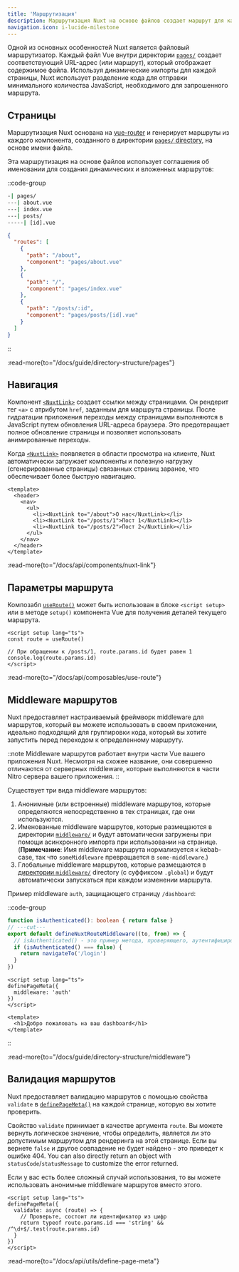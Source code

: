 ```yaml
---
title: 'Маршрутизация'
description: Маршрутизация Nuxt на основе файлов создает маршрут для каждого файла в директории pages/.
navigation.icon: i-lucide-milestone
---
```


Одной из основных особенностей Nuxt является файловый маршрутизатор. Каждый файл Vue внутри директории [`pages/`](/docs/guide/directory-structure/pages) создает соответствующий URL-адрес (или маршрут), который отображает содержимое файла. Используя динамические импорты для каждой страницы, Nuxt использует разделение кода для отправки минимального количества JavaScript, необходимого для запрошенного маршрута.

## Страницы

Маршрутизация Nuxt основана на [vue-router](https://router.vuejs.org) и генерирует маршруты из каждого компонента, созданного в директории [`pages/` directory](/docs/guide/directory-structure/pages), на основе имени файла.

Эта маршрутизация на основе файлов использует соглашения об именовании для создания динамических и вложенных маршрутов:

::code-group

```bash [Структура директории]
-| pages/
---| about.vue
---| index.vue
---| posts/
-----| [id].vue
```

```json [Сгенерированный файл роутера]
{
  "routes": [
    {
      "path": "/about",
      "component": "pages/about.vue"
    },
    {
      "path": "/",
      "component": "pages/index.vue"
    },
    {
      "path": "/posts/:id",
      "component": "pages/posts/[id].vue"
    }
  ]
}
```

::

:read-more{to="/docs/guide/directory-structure/pages"}

## Навигация

Компонент [`<NuxtLink>`](/docs/api/components/nuxt-link) создает ссылки между страницами. Он рендерит тег `<a>` с атрибутом `href`, заданным для маршрута страницы. После гидратации приложения переходы между страницами выполняются в JavaScript путем обновления URL-адреса браузера. Это предотвращает полное обновление страницы и позволяет использовать анимированные переходы.

Когда [`<NuxtLink>`](/docs/api/components/nuxt-link) появляется в области просмотра на клиенте, Nuxt автоматически загружает компоненты и полезную нагрузку (сгенерированные страницы) связанных страниц заранее, что обеспечивает более быструю навигацию.

```vue [pages/app.vue]
<template>
  <header>
    <nav>
      <ul>
        <li><NuxtLink to="/about">О нас</NuxtLink></li>
        <li><NuxtLink to="/posts/1">Пост 1</NuxtLink></li>
        <li><NuxtLink to="/posts/2">Пост 2</NuxtLink></li>
      </ul>
    </nav>
  </header>
</template>
```

:read-more{to="/docs/api/components/nuxt-link"}

## Параметры маршрута

Композабл [`useRoute()`](/docs/api/composables/use-route) может быть использован в блоке `<script setup>` или в методе `setup()` компонента Vue для получения деталей текущего маршрута.

```vue twoslash [pages/posts/[id\\].vue]
<script setup lang="ts">
const route = useRoute()

// При обращении к /posts/1, route.params.id будет равен 1
console.log(route.params.id)
</script>
```

:read-more{to="/docs/api/composables/use-route"}

## Middleware маршрутов

Nuxt предоставляет настраиваемый фреймворк middleware для маршрутов, который вы можете использовать в своем приложении, идеально подходящий для группировки кода, который вы хотите запустить перед переходом к определенному маршруту.

::note
Middleware маршрутов работает внутри части Vue вашего приложения Nuxt. Несмотря на схожее название, они совершенно отличаются от серверных middleware, которые выполняются в части Nitro сервера вашего приложения.
::

Существует три вида middleware маршрутов:

1. Анонимные (или встроенные) middleware маршрутов, которые определяются непосредственно в тех страницах, где они используются.
2. Именованные middleware маршрутов, которые размещаются в директории [`middleware/`](/docs/guide/directory-structure/middleware) и будут автоматически загружены при помощи асинхронного импорта при использовании на странице. (**Примечание**: Имя middleware маршрута нормализуется к kebab-case, так что `someMiddleware` превращается в `some-middleware`.)
3. Глобальные middleware маршрутов, которые размещаются в [директории `middleware/`](/docs/guide/directory-structure/middleware) directory (с суффиксом `.global`) и будут автоматически запускаться при каждом изменении маршрута.

Пример middleware `auth`, защищающего страницу `/dashboard`:

::code-group

```ts twoslash [middleware/auth.ts]
function isAuthenticated(): boolean { return false }
// ---cut---
export default defineNuxtRouteMiddleware((to, from) => {
  // isAuthenticated() - это пример метода, проверяющего, аутентифицирован ли пользователь.
  if (isAuthenticated() === false) {
    return navigateTo('/login')
  }
})
```

```vue twoslash [pages/dashboard.vue]
<script setup lang="ts">
definePageMeta({
  middleware: 'auth'
})
</script>

<template>
  <h1>Добро пожаловать на ваш dashboard</h1>
</template>
```

::

:read-more{to="/docs/guide/directory-structure/middleware"}

## Валидация маршрутов

Nuxt предоставляет валидацию маршрутов с помощью свойства `validate` в [`definePageMeta()`](/docs/api/utils/define-page-meta) на каждой странице, которую вы хотите проверить.

Свойство `validate` принимает в качестве аргумента `route`. Вы можете вернуть логическое значение, чтобы определить, является ли это допустимым маршрутом для рендеринга на этой странице. Если вы вернете `false` и другое совпадение не будет найдено - это приведет к ошибке 404. You can also directly return an object with `statusCode`/`statusMessage` to customize the error returned.

Если у вас есть более сложный случай использования, то вы можете использовать анонимные middleware маршрутов вместо этого.

```vue twoslash [pages/posts/[id\\].vue]
<script setup lang="ts">
definePageMeta({
  validate: async (route) => {
    // Проверьте, состоит ли идентификатор из цифр
    return typeof route.params.id === 'string' && /^\d+$/.test(route.params.id)
  }
})
</script>
```

:read-more{to="/docs/api/utils/define-page-meta"}
